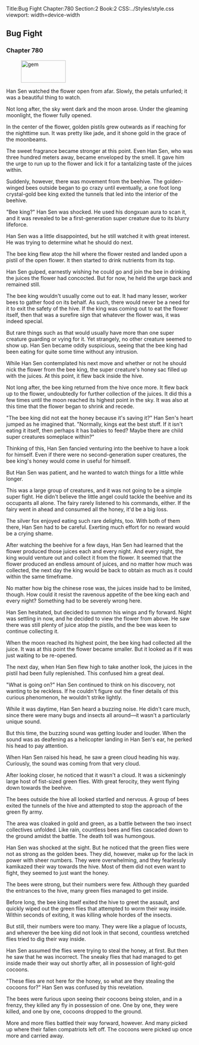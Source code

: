 Title:Bug Fight 
Chapter:780 
Section:2 
Book:2 
CSS:../Styles/style.css 
viewport: width=device-width
  
## Bug Fight
### Chapter 780 
<figure>
	<img src="../Images/gem.gif" alt="gem" id="gem" width="120" height="60" />
</figure>
  

  
  Han Sen watched the flower open from afar. Slowly, the petals unfurled; it was a beautiful thing to watch.

Not long after, the sky went dark and the moon arose. Under the gleaming moonlight, the flower fully opened.

In the center of the flower, golden pistils grew outwards as if reaching for the nighttime sun. It was pretty like jade, and it shone gold in the grace of the moonbeams.

The sweet fragrance became stronger at this point. Even Han Sen, who was three hundred meters away, became enveloped by the smell. It gave him the urge to run up to the flower and lick it for a tantalizing taste of the juices within.

Suddenly, however, there was movement from the beehive. The golden-winged bees outside began to go crazy until eventually, a one foot long crystal-gold bee king exited the tunnels that led into the interior of the beehive.

"Bee king?" Han Sen was shocked. He used his dongxuan aura to scan it, and it was revealed to be a first-generation super creature due to its blurry lifeforce.

Han Sen was a little disappointed, but he still watched it with great interest. He was trying to determine what he should do next.

The bee king flew atop the hill where the flower rested and landed upon a pistil of the open flower. It then started to drink nutrients from its top.

Han Sen gulped, earnestly wishing he could go and join the bee in drinking the juices the flower had concocted. But for now, he held the urge back and remained still.

The bee king wouldn't usually come out to eat. It had many lesser, worker bees to gather food on its behalf. As such, there would never be a need for it to exit the safety of the hive. If the king was coming out to eat the flower itself, then that was a surefire sign that whatever the flower was, it was indeed special.

But rare things such as that would usually have more than one super creature guarding or vying for it. Yet strangely, no other creature seemed to show up. Han Sen became oddly suspicious, seeing that the bee king had been eating for quite some time without any intrusion.

While Han Sen contemplated his next move and whether or not he should nick the flower from the bee king, the super creature's honey sac filled up with the juices. At this point, it flew back inside the hive.

Not long after, the bee king returned from the hive once more. It flew back up to the flower, undoubtedly for further collection of the juices. It did this a few times until the moon reached its highest point in the sky. It was also at this time that the flower began to shrink and recede.

"The bee king did not eat the honey because it's saving it?" Han Sen's heart jumped as he imagined that. "Normally, kings eat the best stuff. If it isn't eating it itself, then perhaps it has babies to feed? Maybe there are child super creatures someplace within?"

Thinking of this, Han Sen fancied venturing into the beehive to have a look for himself. Even if there were no second-generation super creatures, the bee king's honey would come in useful for himself.

But Han Sen was patient, and he wanted to watch things for a little while longer.

This was a large group of creatures, and it was not going to be a simple super fight. He didn't believe the little angel could tackle the beehive and its occupants all alone. The fairy rarely listened to his commands, either. If the fairy went in ahead and consumed all the honey, it'd be a big loss.

The silver fox enjoyed eating such rare delights, too. With both of them there, Han Sen had to be careful. Exerting much effort for no reward would be a crying shame.

After watching the beehive for a few days, Han Sen had learned that the flower produced those juices each and every night. And every night, the king would venture out and collect it from the flower. It seemed that the flower produced an endless amount of juices, and no matter how much was collected, the next day the king would be back to obtain as much as it could within the same timeframe.

No matter how big the chinese rose was, the juices inside had to be limited, though. How could it resist the ravenous appetite of the bee king each and every night? Something had to be severely wrong here.

Han Sen hesitated, but decided to summon his wings and fly forward. Night was settling in now, and he decided to view the flower from above. He saw there was still plenty of juice atop the pistils, and the bee was keen to continue collecting it.

When the moon reached its highest point, the bee king had collected all the juice. It was at this point the flower became smaller. But it looked as if it was just waiting to be re-opened.

The next day, when Han Sen flew high to take another look, the juices in the pistil had been fully replenished. This confused him a great deal.

"What is going on?" Han Sen continued to think on his discovery, not wanting to be reckless. If he couldn't figure out the finer details of this curious phenomenon, he wouldn't strike lightly.

While it was daytime, Han Sen heard a buzzing noise. He didn't care much, since there were many bugs and insects all around—it wasn't a particularly unique sound.

But this time, the buzzing sound was getting louder and louder. When the sound was as deafening as a helicopter landing in Han Sen's ear, he perked his head to pay attention.

When Han Sen raised his head, he saw a green cloud heading his way. Curiously, the sound was coming from that very cloud.

After looking closer, he noticed that it wasn't a cloud. It was a sickeningly large host of fist-sized green flies. With great ferocity, they went flying down towards the beehive.

The bees outside the hive all looked startled and nervous. A group of bees exited the tunnels of the hive and attempted to stop the approach of the green fly army.

The area was cloaked in gold and green, as a battle between the two insect collectives unfolded. Like rain, countless bees and flies cascaded down to the ground amidst the battle. The death toll was humongous.

Han Sen was shocked at the sight. But he noticed that the green flies were not as strong as the golden bees. They did, however, make up for the lack in power with sheer numbers. They were overwhelming, and they fearlessly kamikazed their way towards the hive. Most of them did not even want to fight, they seemed to just want the honey.

The bees were strong, but their numbers were few. Although they guarded the entrances to the hive, many green flies managed to get inside.

Before long, the bee king itself exited the hive to greet the assault, and quickly wiped out the green flies that attempted to worm their way inside. Within seconds of exiting, it was killing whole hordes of the insects.

But still, their numbers were too many. They were like a plague of locusts, and wherever the bee king did not look in that second, countless wretched flies tried to dig their way inside.

Han Sen assumed the flies were trying to steal the honey, at first. But then he saw that he was incorrect. The sneaky flies that had managed to get inside made their way out shortly after, all in possession of light-gold cocoons.

"These flies are not here for the honey, so what are they stealing the cocoons for?" Han Sen was confused by this revelation.

The bees were furious upon seeing their cocoons being stolen, and in a frenzy, they killed any fly in possession of one. One by one, they were killed, and one by one, cocoons dropped to the ground.

More and more flies battled their way forward, however. And many picked up where their fallen compatriots left off. The cocoons were picked up once more and carried away.
